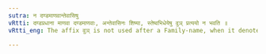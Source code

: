 ```yaml
---
sutra: न दण्डमाणवान्तेवासिषु
vRtti: दण्डप्रधाना माणवा दण्डमाणवाः, अन्तेवासिनः शिष्या, स्तेष्वभिधेयेषु वुञ् प्रत्ययो न भवति ॥
vRtti_eng: The affix वुञ् is not used after a Family-name, when it denotes a 'beginner pupil', and 'a boarder pupil.'

---
```


